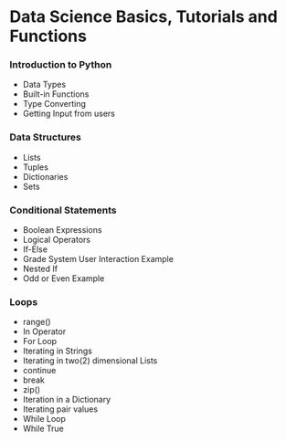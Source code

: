 # Data Science Basics, Tutorials and Functions

### Introduction to Python

- Data Types
- Built-in Functions
- Type Converting
- Getting Input from users

### Data Structures

- Lists
- Tuples
- Dictionaries
- Sets

### Conditional Statements

- Boolean Expressions
- Logical Operators
- If-Else
- Grade System User Interaction Example
- Nested If
- Odd or Even Example

### Loops

- range()
- In Operator
- For Loop
- Iterating in Strings
- Iterating in two(2) dimensional Lists
- continue
- break
- zip()
- Iteration in a Dictionary
- Iterating pair values
- While Loop
- While True
